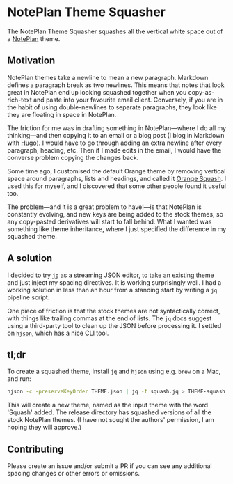# NotePlan Theme Squasher

The NotePlan Theme Squasher squashes all the vertical white space out of a [NotePlan](https://noteplan.co) theme.

## Motivation

NotePlan themes take a newline to mean a new paragraph. Markdown defines a paragraph break as two newlines. This means that notes that look great in NotePlan end up looking squashed together when you copy-as-rich-text and paste into your favourite email client. Conversely, if you are in the habit of using double-newlines to separate paragraphs, they look like they are floating in space in NotePlan.

The friction for me was in drafting something in NotePlan—where I do all my thinking—and then copying it to an email or a blog post (I blog in Markdown with [Hugo](https://gohugo.io/)). I would have to go through adding an extra newline after every paragraph, heading, etc. Then if I made edits in the email, I would have the converse problem copying the changes back.

Some time ago, I customised the default Orange theme by removing vertical space around paragraphs, lists and headings, and called it [Orange Squash][orange-squash]. I used this for myself, and I discovered that some other people found it useful too.

[orange-squash]: https://gist.github.com/tastapod/f472da992b44ab736068bc9ceaca6eb6

The problem—and it is a great problem to have!—is that NotePlan is constantly evolving, and new keys are being added to the stock themes, so any copy-pasted derivatives will start to fall behind. What I wanted was something like theme inheritance, where I just specified the difference in my squashed theme.

## A solution

I decided to try [`jq`](https://jqlang.org) as a streaming JSON editor, to take an existing theme and just inject my spacing directives. It is working surprisingly well. I had a working solution in less than an hour from a standing start by writing a `jq` pipeline script.

One piece of friction is that the stock themes are not syntactically correct, with things like trailing commas at the end of lists. The `jq` docs suggest using a third-party tool to clean up the JSON before processing it. I settled on [`hjson`](https://hjson.github.io), which has a nice CLI tool.

## tl;dr

To create a squashed theme, install `jq` and `hjson` using e.g. `brew` on a Mac, and run:

```sh
hjson -c -preserveKeyOrder THEME.json | jq -f squash.jq > THEME-squash.json
```

This will create a new theme, named as the input theme with the word 'Squash' added. The release directory has squashed versions of all the stock NotePlan themes. (I have not sought the authors' permission, I am hoping they will approve.)

## Contributing

Please create an issue and/or submit a PR if you can see any additional spacing changes or other errors or omissions.
